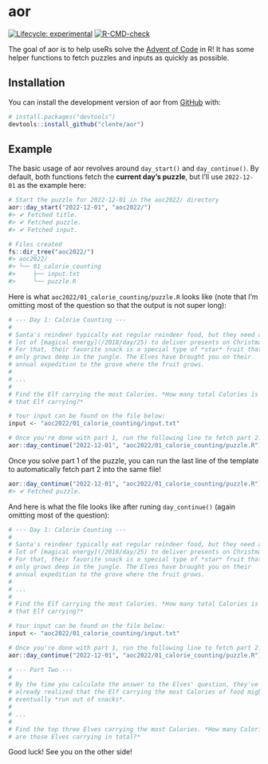 
<!-- README.md is generated from README.Rmd. Please edit that file -->

# aor

<!-- badges: start -->

[![Lifecycle:
experimental](https://img.shields.io/badge/lifecycle-experimental-orange.svg)](https://lifecycle.r-lib.org/articles/stages.html#experimental)
[![R-CMD-check](https://github.com/clente/aor/actions/workflows/R-CMD-check.yaml/badge.svg)](https://github.com/clente/aor/actions/workflows/R-CMD-check.yaml)
<!-- badges: end -->

The goal of aor is to help useRs solve the [Advent of
Code](https://adventofcode.com/) in R! It has some helper functions to
fetch puzzles and inputs as quickly as possible.

## Installation

You can install the development version of aor from
[GitHub](https://github.com/) with:

``` r
# install.packages("devtools")
devtools::install_github("clente/aor")
```

## Example

The basic usage of aor revolves around `day_start()` and
`day_continue()`. By default, both functions fetch the **current day’s
puzzle**, but I’ll use `2022-12-01` as the example here:

``` r
# Start the puzzle for 2022-12-01 in the aoc2022/ directory
aor::day_start("2022-12-01", "aoc2022/")
#> ✔ Fetched title.
#> ✔ Fetched puzzle.
#> ✔ Fetched input.

# Files created
fs::dir_tree("aoc2022/")
#> aoc2022/
#> └── 01_calorie_counting
#>     ├── input.txt
#>     └── puzzle.R
```

Here is what `aoc2022/01_calorie_counting/puzzle.R` looks like (note
that I’m omitting most of the question so that the output is not super
long):

``` r
# --- Day 1: Calorie Counting ---
#
# Santa's reindeer typically eat regular reindeer food, but they need a
# lot of [magical energy](/2018/day/25) to deliver presents on Christmas.
# For that, their favorite snack is a special type of *star* fruit that
# only grows deep in the jungle. The Elves have brought you on their
# annual expedition to the grove where the fruit grows.
#
# ...
#
# Find the Elf carrying the most Calories. *How many total Calories is
# that Elf carrying?*

# Your input can be found on the file below:
input <- "aoc2022/01_calorie_counting/input.txt"

# Once you're done with part 1, run the following line to fetch part 2:
aor::day_continue("2022-12-01", "aoc2022/01_calorie_counting/puzzle.R")
```

Once you solve part 1 of the puzzle, you can run the last line of the
template to automatically fetch part 2 into the same file!

``` r
aor::day_continue("2022-12-01", "aoc2022/01_calorie_counting/puzzle.R")
#> ✔ Fetched puzzle.
```

And here is what the file looks like after runing `day_continue()`
(again omitting most of the question):

``` r
# --- Day 1: Calorie Counting ---
#
# Santa's reindeer typically eat regular reindeer food, but they need a
# lot of [magical energy](/2018/day/25) to deliver presents on Christmas.
# For that, their favorite snack is a special type of *star* fruit that
# only grows deep in the jungle. The Elves have brought you on their
# annual expedition to the grove where the fruit grows.
#
# ...
#
# Find the Elf carrying the most Calories. *How many total Calories is
# that Elf carrying?*

# Your input can be found on the file below:
input <- "aoc2022/01_calorie_counting/input.txt"

# Once you're done with part 1, run the following line to fetch part 2:
aor::day_continue("2022-12-01", "aoc2022/01_calorie_counting/puzzle.R")

# --- Part Two ---
#
# By the time you calculate the answer to the Elves' question, they've
# already realized that the Elf carrying the most Calories of food might
# eventually *run out of snacks*.
#
# ...
#
# Find the top three Elves carrying the most Calories. *How many Calories
# are those Elves carrying in total?*
```

Good luck! See you on the other side!
